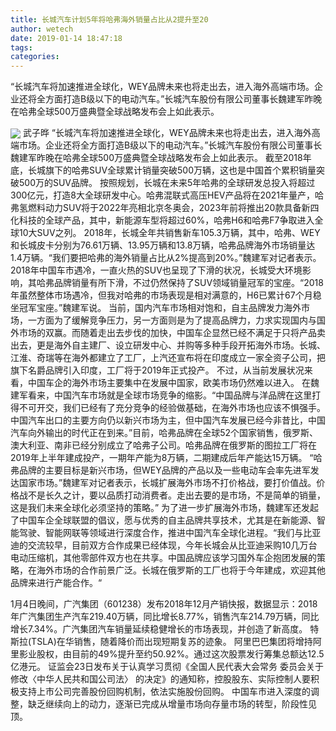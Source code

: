 ```yaml
---
title: 长城汽车计划5年将哈弗海外销量占比从2提升至20
author: wetech
date: 2019-01-14 18:47:18
tags: 
categories: 
---
```

“长城汽车将加速推进全球化，WEY品牌未来也将走出去，进入海外高端市场。企业还将全方面打造B级以下的电动汽车。”长城汽车股份有限公司董事长魏建军昨晚在哈弗全球500万盛典暨全球战略发布会上如此表示。
<!-- more -->
<img align="center" border="0" src="https://imgcdn.yicai.com/uppics/images/2019/01/7a4ad01f1ca86051dd1851be0805836e.jpg" />
武子晔
“长城汽车将加速推进全球化，WEY品牌未来也将走出去，进入海外高端市场。企业还将全方面打造B级以下的电动汽车。”长城汽车股份有限公司董事长魏建军昨晚在哈弗全球500万盛典暨全球战略发布会上如此表示。
截至2018年底，长城旗下的哈弗SUV全球累计销量突破500万辆，这也是中国首个累积销量突破500万的SUV品牌。
按照规划，长城在未来5年哈弗的全球研发总投入将超过300亿元，打造8大全球研发中心。哈弗混联式高压HEV产品将在2021年量产，哈弗氢燃料动力SUV将于2022年亮相北京冬奥会，2023年前将推出20款具备新四化科技的全球产品，其中，新能源车型将超过60%，哈弗H6和哈弗F7争取进入全球10大SUV之列。
2018年，长城全年共销售新车105.3万辆，其中，哈弗、WEY和长城皮卡分别为76.61万辆、13.95万辆和13.8万辆，哈弗品牌海外市场销量达1.4万辆。“我们要把哈弗的海外销量占比从2%提高到20%。”魏建军对记者表示。2018年中国车市遇冷，一直火热的SUV也呈现了下滑的状况，长城受大环境影响，其哈弗品牌销量有所下滑，不过仍然保持了SUV领域销量冠军的宝座。“2018年虽然整体市场遇冷，但我对哈弗的市场表现是相对满意的，H6已累计67个月稳坐冠军宝座。”魏建军说。
当前，国内汽车市场相对饱和，自主品牌发力海外市场，一方面为了缓解竞争压力，另一方面则是为了提高品牌力，力求实现国内与国外市场的双赢。而随着走出去步伐的加快，中国车企显然已经不满足于只将产品卖出去，更是海外自主建厂、设立研发中心、并购等多种手段开拓海外市场。长城、江淮、奇瑞等在海外都建立了工厂，上汽还宣布将在印度成立一家全资子公司，把旗下名爵品牌引入印度，工厂将于2019年正式投产。
不过，从当前发展状况来看，中国车企的海外市场主要集中在发展中国家，欧美市场仍然难以进入。
在魏建军看来，中国汽车市场就是全球市场竞争的缩影。“中国品牌与洋品牌在这里打得不可开交，我们已经有了充分竞争的经验做基础，在海外市场也应该不惧强手。中国汽车出口的主要方向仍以新兴市场为主，但中国汽车发展已经今非昔比，中国汽车向外输出的时代正在到来。”目前，哈弗品牌在全球52个国家销售，俄罗斯、澳大利亚、南非已经分别成立了哈弗子公司。哈弗品牌在俄罗斯的图拉工厂将在2019年上半年建成投产，一期年产能为8万辆，二期建成后年产能达15万辆。
“哈弗品牌的主要目标是新兴市场，但WEY品牌的产品以及一些电动车会率先进军发达国家市场。”魏建军对记者表示，长城扩展海外市场不打价格战，要打价值战。价格战不是长久之计，要以品质打动消费者。走出去要的是市场，不是简单的销量，这是我们未来全球化必须坚持的策略。”
为了进一步扩展海外市场，魏建军还发起了中国车企全球联盟的倡议，愿与优秀的自主品牌共享技术，尤其是在新能源、智能驾驶、智能网联等领域进行深度合作，推进中国汽车全球化进程。“我们与比亚迪的交流较早，目前双方合作成果已经体现，今年长城会从比亚迪采购10几万台电动压缩机，其他零部件双方也在共享。中国品牌应该学习国外车企抱团发展的策略，在海外市场的合作前景广泛。长城在俄罗斯的工厂也将于今年建成，欢迎其他品牌来进行产能合作。“
 
 
1月4日晚间，广汽集团（601238）发布2018年12月产销快报，数据显示：2018年广汽集团生产汽车219.40万辆，同比增长8.77%，销售汽车214.79万辆，同比增长7.34%。广汽集团汽车销量延续稳健增长的市场表现，并创造了新高度。
特斯拉(TSLA)在华销售，随着降价而出现短期复苏的迹象。
阿里巴巴集团将增持阿里影业股权，由目前的49%提升至约50.92%。通过这次股票发行筹集总额达12.5亿港元。
证监会23日发布关于认真学习贯彻《全国人民代表大会常务 委员会关于修改〈中华人民共和国公司法〉 的决定》的通知称，控股股东、实际控制人要积极支持上市公司完善股份回购机制，依法实施股份回购。
中国车市进入深度的调整，缺乏继续向上的动力，逐渐已完成从增量市场向存量市场的转型，阶段性见顶。

